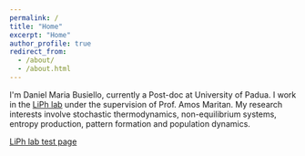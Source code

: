 ```yaml
---
permalink: /
title: "Home"
excerpt: "Home"
author_profile: true
redirect_from:
  - /about/
  - /about.html
---
```


I'm Daniel Maria Busiello, currently a Post-doc at University of Padua. I work in the [LiPh lab](http://www.pd.infn.it/~maritan/index.html) under the supervision of Prof. Amos Maritan. My research interests involve stochastic thermodynamics, non-equilibrium systems, entropy production, pattern formation and population dynamics.

[LiPh lab test page](http://leonardopacciani.github.io/liph.github.io)
